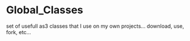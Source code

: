 Global_Classes
==============

set of usefull as3 classes that I use on my own projects...
download, use, fork, etc...
